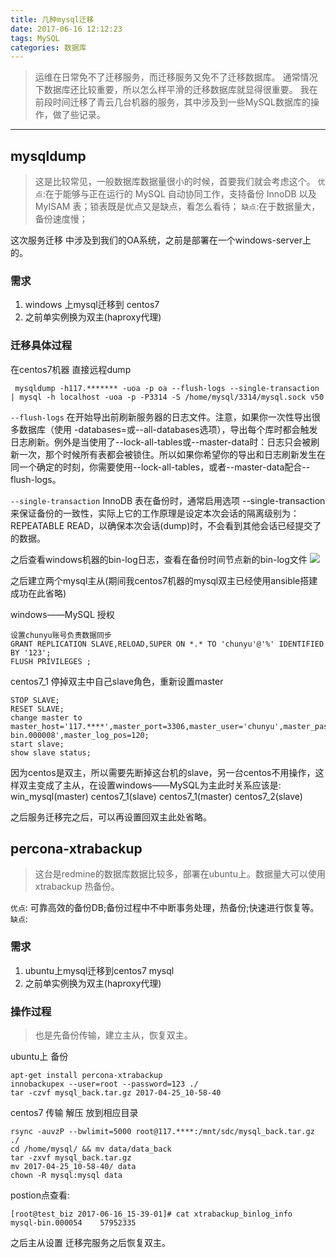 ```yaml
---
title: 几种mysql迁移
date: 2017-06-16 12:12:23
tags: MySQL
categories: 数据库
---
```


> 运维在日常免不了迁移服务，而迁移服务又免不了迁移数据库。 通常情况下数据库还比较重要，所以怎么样平滑的迁移数据库就显得很重要。
> 我在前段时间迁移了青云几台机器的服务，其中涉及到一些MySQL数据库的操作，做了些记录。

-------

## mysqldump

> 这是比较常见，一般数据库数据量很小的时候，首要我们就会考虑这个。
`优点`:在于能够与正在运行的 MySQL 自动协同工作，支持备份 InnoDB 以及 MyISAM 表；锁表既是优点又是缺点，看怎么看待；
`缺点`:在于数据量大，备份速度慢；

这次服务迁移 中涉及到我们的OA系统，之前是部署在一个windows-server上的。
### 需求
1. windows 上mysql迁移到 centos7  
2. 之前单实例换为双主(haproxy代理)

### 迁移具体过程
在centos7机器 
直接远程dump
```
 mysqldump -h117.******* -uoa -p oa --flush-logs --single-transaction | mysql -h localhost -uoa -p -P3314 -S /home/mysql/3314/mysql.sock v50
```

`--flush-logs`
在开始导出前刷新服务器的日志文件。注意，如果你一次性导出很多数据库（使用 -databases=或--all-databases选项），导出每个库时都会触发日志刷新。例外是当使用了--lock-all-tables或--master-data时：日志只会被刷新一次，那个时候所有表都会被锁住。所以如果你希望你的导出和日志刷新发生在同一个确定的时刻，你需要使用--lock-all-tables，或者--master-data配合--flush-logs。

`--single-transaction`
InnoDB 表在备份时，通常启用选项 --single-transaction 来保证备份的一致性，实际上它的工作原理是设定本次会话的隔离级别为：REPEATABLE READ，以确保本次会话(dump)时，不会看到其他会话已经提交了的数据。

之后查看windows机器的bin-log日志，查看在备份时间节点新的bin-log文件
![](http://or2jd66dq.bkt.clouddn.com/windows_binlog.png)

之后建立两个mysql主从(期间我centos7机器的mysql双主已经使用ansible搭建成功在此省略)

windows——MySQL 授权
```
设置chunyu账号负责数据同步
GRANT REPLICATION SLAVE,RELOAD,SUPER ON *.* TO 'chunyu'@'%' IDENTIFIED BY '123';
FLUSH PRIVILEGES ;
```

centos7_1 停掉双主中自己slave角色，重新设置master
```
STOP SLAVE;
RESET SLAVE;
change master to master_host='117.****',master_port=3306,master_user='chunyu',master_password='123',master_log_file='mysql-bin.000008',master_log_pos=120;
start slave;
show slave status;
```

因为centos是双主，所以需要先断掉这台机的slave，另一台centos不用操作，这样双主变成了主从，在设置windows——MySQL为主此时关系应该是:
win_mysql(master) centos7_1(slave)
centos7_1(master) centos7_2(slave)

之后服务迁移完之后，可以再设置回双主此处省略。



## percona-xtrabackup

> 这台是redmine的数据库数据比较多，部署在ubuntu上。数据量大可以使用xtrabackup 热备份。

`优点`: 可靠高效的备份DB;备份过程中不中断事务处理，热备份;快速进行恢复等。
`缺点`:

### 需求
1. ubuntu上mysql迁移到centos7 mysql
2. 之前单实例换为双主(haproxy代理)

### 操作过程

> 也是先备份传输，建立主从，恢复双主。


ubuntu上 备份
```
apt-get install percona-xtrabackup
innobackupex --user=root --password=123 ./
tar -czvf mysql_back.tar.gz 2017-04-25_10-58-40
```

centos7 传输 解压 放到相应目录
```
rsync -auvzP --bwlimit=5000 root@117.****:/mnt/sdc/mysql_back.tar.gz ./
cd /home/mysql/ && mv data/data_back
tar -zxvf mysql_back.tar.gz 
mv 2017-04-25_10-58-40/ data
chown -R mysql:mysql data
```

postion点查看:
```
[root@test_biz 2017-06-16_15-39-01]# cat xtrabackup_binlog_info
mysql-bin.000054    57952335
```


之后主从设置 迁移完服务之后恢复双主。






